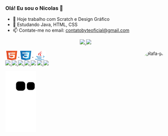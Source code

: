 ### Olá! Eu sou o Nicolas 👋


- 🔭 Hoje trabalho com Scratch e Design Gráfico
- 🌱 Estudando Java, HTML, CSS
- 📫 Contate-me no email: contatobyteoficial@gmail.com

<div align="center">
  <a href="https://github.com/NicolasLima1">
  <img height="180em" src="https://github-readme-stats.vercel.app/api?username=NicolasLima1&show_icons=false&theme=dracula&include_all_commits=true&count_private=true"/>
  <img height="180em" src="https://github-readme-stats.vercel.app/api/top-langs/?username=NicolasLima1&layout=compact&langs_count=7&theme=dracula"/>
</div>

<div style="display: inline_block"><br>
  <img align="center" alt="Rafa-HTML" height="30" width="40" src="https://raw.githubusercontent.com/devicons/devicon/master/icons/html5/html5-original.svg">
  <img align="center" alt="Rafa-CSS" height="30" width="40" src="https://raw.githubusercontent.com/devicons/devicon/master/icons/css3/css3-original.svg">
  <img align="center" alt="Rafa-Csharp" height="30" width="40" src="https://raw.githubusercontent.com/devicons/devicon/master/icons/java/java-original.svg">
  <img align="right" alt="Rafa-pic" height="150" style="border-radius:50px;" src="https://cdn.discordapp.com/attachments/567164116603764748/974136010592108604/logomarca_png_branco_2.png">
</div>
  
<div> 
  <a href="https://www.youtube.com/channel/UCjoqwpsiXuPCzUy7oFpxaQg" target="_blank"><img src="https://img.shields.io/badge/YouTube-FF0000?style=for-the-badge&logo=youtube&logoColor=white" target="_blank">
</a>
  <a href="https://instagram.com/_nickllima" target="_blank"><img src="https://img.shields.io/badge/-Instagram-%23E4405F?style=for-the-badge&logo=instagram&logoColor=white" target="_blank">
</a>
 	<a href="https://www.twitch.tv/bytebr" target="_blank"><img src="https://img.shields.io/badge/Twitch-9146FF?style=for-the-badge&logo=twitch&logoColor=white" target="_blank">
</a>
 <a href="https://discord.gg/2DewT3buXZ" target="_blank"><img src="https://img.shields.io/badge/Discord-7289DA?style=for-the-badge&logo=discord&logoColor=white" target="_blank">
</a> 
  <a href = "mailto:contatobyteoficial@gmail.com"><img src="https://img.shields.io/badge/-Gmail-%23333?style=for-the-badge&logo=gmail&logoColor=white" target="_blank"></a>
  <a href="https://www.linkedin.com/in/nicolaslima1/" target="_blank"><img src="https://img.shields.io/badge/-LinkedIn-%230077B5?style=for-the-badge&logo=linkedin&logoColor=white" target="_blank">
</a> 
  <a href="https://twitter.com/_nicklimaa" target="_blank"><img src="https://img.shields.io/badge/Twitter-1DA1F2?style=for-the-badge&logo=twitter&logoColor=white" target="_blank">
</a> 
 
  ![Snake animation](https://github.com/rafaballerini/rafaballerini/blob/output/github-contribution-grid-snake.svg)
 
</div>
